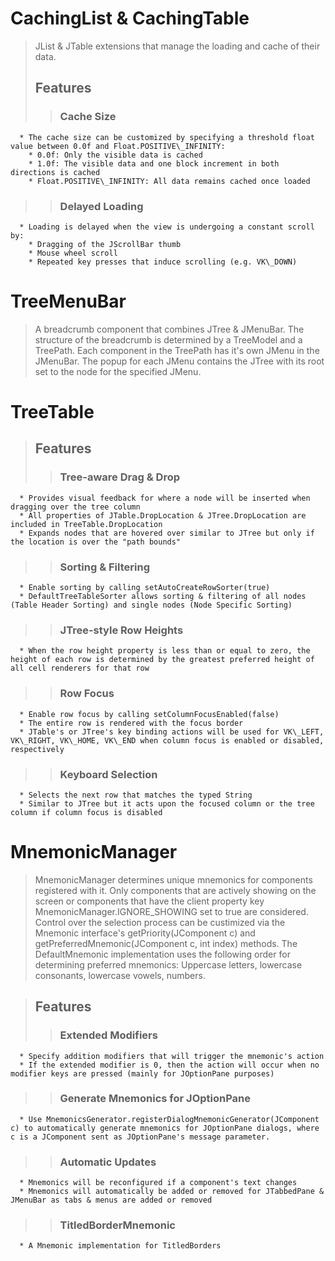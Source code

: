# CachingList & CachingTable #
> JList & JTable extensions that manage the loading and cache of their data.
> ## Features ##
> > ### Cache Size ###
      * The cache size can be customized by specifying a threshold float value between 0.0f and Float.POSITIVE\_INFINITY:
        * 0.0f: Only the visible data is cached
        * 1.0f: The visible data and one block increment in both directions is cached
        * Float.POSITIVE\_INFINITY: All data remains cached once loaded
> > ### Delayed Loading ###
      * Loading is delayed when the view is undergoing a constant scroll by:
        * Dragging of the JScrollBar thumb
        * Mouse wheel scroll
        * Repeated key presses that induce scrolling (e.g. VK\_DOWN)

# TreeMenuBar #


> A breadcrumb component that combines JTree & JMenuBar. The structure of the breadcrumb is determined by a TreeModel and a TreePath. Each component in the TreePath has it's own JMenu in the JMenuBar. The popup for each JMenu contains the JTree with its root set to the node for the specified JMenu.

# TreeTable #
> ## Features ##
> > ### Tree-aware Drag & Drop ###
      * Provides visual feedback for where a node will be inserted when dragging over the tree column
      * All properties of JTable.DropLocation & JTree.DropLocation are included in TreeTable.DropLocation
      * Expands nodes that are hovered over similar to JTree but only if the location is over the "path bounds"
> > ### Sorting & Filtering ###
      * Enable sorting by calling setAutoCreateRowSorter(true)
      * DefaultTreeTableSorter allows sorting & filtering of all nodes (Table Header Sorting) and single nodes (Node Specific Sorting)
> > ### JTree-style Row Heights ###
      * When the row height property is less than or equal to zero, the height of each row is determined by the greatest preferred height of all cell renderers for that row
> > ### Row Focus ###
      * Enable row focus by calling setColumnFocusEnabled(false)
      * The entire row is rendered with the focus border
      * JTable's or JTree's key binding actions will be used for VK\_LEFT, VK\_RIGHT, VK\_HOME, VK\_END when column focus is enabled or disabled, respectively
> > ### Keyboard Selection ###
      * Selects the next row that matches the typed String
      * Similar to JTree but it acts upon the focused column or the tree column if column focus is disabled

# MnemonicManager #


> MnemonicManager determines unique mnemonics for components registered with it. Only components that are actively showing on the screen or components that have the client property key MnemonicManager.IGNORE\_SHOWING set to true are considered. Control over the selection process can be custimized via the Mnemonic interface's getPriority(JComponent c) and getPreferredMnemonic(JComponent c, int index) methods. The DefaultMnemonic implementation uses the following order for determining preferred mnemonics: Uppercase letters, lowercase consonants, lowercase vowels, numbers.

> ## Features ##
> > ### Extended Modifiers ###
      * Specify addition modifiers that will trigger the mnemonic's action
      * If the extended modifier is 0, then the action will occur when no modifier keys are pressed (mainly for JOptionPane purposes)
> > ### Generate Mnemonics for JOptionPane ###
      * Use MnemonicsGenerator.registerDialogMnemonicGenerator(JComponent c) to automatically generate mnemonics for JOptionPane dialogs, where c is a JComponent sent as JOptionPane's message parameter.
> > ### Automatic Updates ###
      * Mnemonics will be reconfigured if a component's text changes
      * Mnemonics will automatically be added or removed for JTabbedPane & JMenuBar as tabs & menus are added or removed
> > ### TitledBorderMnemonic ###
      * A Mnemonic implementation for TitledBorders